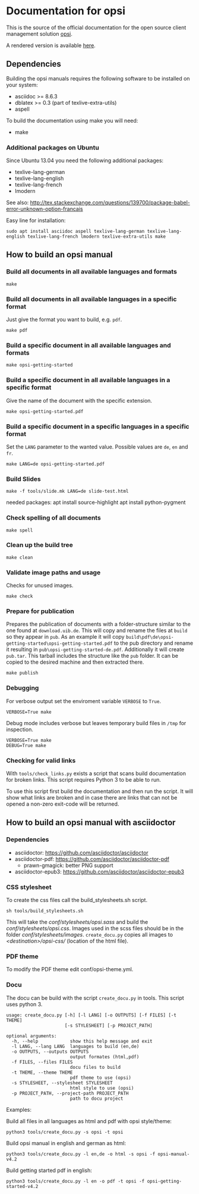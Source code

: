 # Documentation for opsi

This is the source of the official documentation for the open source client management solution [opsi](http://www.opsi.org/).

A rendered version is available [here](https://download.uib.de/opsi4.1/documentation/).


## Dependencies

Building the opsi manuals requires the following software to be installed on your system:

* asciidoc >= 8.6.3
* dblatex  >= 0.3 (part of texlive-extra-utils)
* aspell

To build the documentation using make you will need:

* make


### Additional packages on Ubuntu

Since Ubuntu 13.04 you need the following additional packages:
* texlive-lang-german
* texlive-lang-english
* texlive-lang-french
* lmodern

See also:
http://tex.stackexchange.com/questions/139700/package-babel-error-unknown-option-francais


Easy line for installation:

``` shell
sudo apt install asciidoc aspell texlive-lang-german texlive-lang-english texlive-lang-french lmodern texlive-extra-utils make
```

## How to build an opsi manual

### Build all documents in all available languages and formats

``` shell
make
```

### Build all documents in all available languages in a specific format

Just give the format you want to build, e.g. `pdf`.

``` shell
make pdf
```

### Build a specific document in all available languages and formats

``` shell
make opsi-getting-started
```

### Build a specific document in all available languages in a specific format

Give the name of the document with the specific extension.

``` shell
make opsi-getting-started.pdf
```

### Build a specific document in a specific languages in a specific format

Set the `LANG` parameter to the wanted value.
Possible values are `de`, `en` and `fr`.

``` shell
make LANG=de opsi-getting-started.pdf
```

### Build Slides

``` shell
make -f tools/slide.mk LANG=de slide-test.html
```
needed packages:
apt install source-highlight
apt install python-pygment

### Check spelling of all documents

``` shell
make spell
```

### Clean up the build tree

``` shell
make clean
```

### Validate image paths and usage

Checks for unused images.

``` shell
make check
```

### Prepare for publication

Prepares the publication of documents with a folder-structure similar to
the one found at `download.uib.de`.
This will copy and rename the files at `build` so they appear in `pub`.
As an example it will copy `build\pdf\de\opsi-getting-started\opsi-getting-started.pdf` to the pub directory and rename it resulting in `pub\opsi-getting-started-de.pdf`.
Additionally it will create `pub.tar`.
This tarball includes the structure like the `pub` folder.
It can be copied to the desired machine and then extracted there.

``` shell
make publish
```

### Debugging

For verbose output set the enviroment variable `VERBOSE` to `True`.

``` shell
VERBOSE=True make
```

Debug mode includes verbose but leaves temporary build files in `/tmp` for inspection.

``` shell
VERBOSE=True make
DEBUG=True make
```

### Checking for valid links

With `tools/check_links.py` exists a script that scans build documentation for broken links.
This script requires Python 3 to be able to run.

To use this script first build the documentation and then run the script. It will show what links are broken and in case there are links that can not be opened a non-zero exit-code will be returned.

## How to build an opsi manual with asciidoctor


### Dependencies
 
- asciidoctor: https://github.com/asciidoctor/asciidoctor
- asciidoctor-pdf: https://github.com/asciidoctor/asciidoctor-pdf
  - prawn-gmagick: better PNG support 
- asciidoctor-epub3: https://github.com/asciidoctor/asciidoctor-epub3

### CSS stylesheet

To create the css files call the build_stylesheets.sh script.
```shell
sh tools/build_stylesheets.sh
``` 
This will take the *conf/stylesheets/opsi.sass* and build the *conf/stylesheets/opsi.css*. Images used in the scss files should be in the folder *conf/stylesheets/images*. `create_docu.py` copies all images to *\<destination\>/opsi-css/* (location of the html file).

### PDF theme 

To modify the PDF theme edit conf/opsi-theme.yml.

### Docu

The docu can be build with the script `create_docu.py` in tools. This script uses python 3.

```shell
usage: create_docu.py [-h] [-l LANG] [-o OUTPUTS] [-f FILES] [-t THEME]
                      [-s STYLESHEET] [-p PROJECT_PATH]

optional arguments:
  -h, --help            show this help message and exit
  -l LANG, --lang LANG  languages to build (en,de)
  -o OUTPUTS, --outputs OUTPUTS
                        output formates (html,pdf)
  -f FILES, --files FILES
                        docu files to build
  -t THEME, --theme THEME
                        pdf theme to use (opsi)
  -s STYLESHEET, --stylesheet STYLESHEET
                        html style to use (opsi)
  -p PROJECT_PATH, --project-path PROJECT_PATH
                        path to docu project
```

Examples:

Build all files in all languages as html and pdf with opsi style/theme:
```shell
python3 tools/create_docu.py -s opsi -t opsi
```

Build opsi manual in english and german as html:
```shell
python3 tools/create_docu.py -l en,de -o html -s opsi -f opsi-manual-v4.2
```

Build getting started pdf in english:
```shell
python3 tools/create_docu.py -l en -o pdf -t opsi -f opsi-getting-started-v4.2
```




